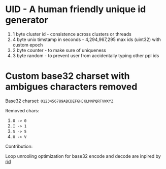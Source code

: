 # UID - A human friendly unique id generator
1. 1 byte cluster id - consistence across clusters or threads
1. 4 byte unix timstamp in seconds - 4,294,967,295 max ids (uint32) with custom epoch
1. 2 byte counter - to make sure of uniqueness
1. 3 byte random - to prevent user from accidentally typing other ppl ids

# Custom base32 charset with ambigues characters removed
Base32 charset: `0123456789ABCDEFGHJKLMNPQRTVWXYZ`

Removed chars:
1. `O -> 0`
1. `I -> 1`
1. `S -> 5`
1. `U -> V`

Contribution:

Loop unrooling optimization for base32 encode and decode are inpired by [rid](https://github.com/solutionroute/rid)
